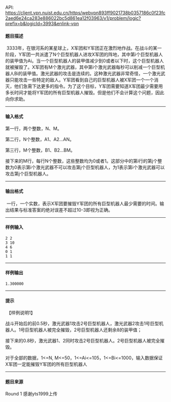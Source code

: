 API: https://client.vpn.nuist.edu.cn/https/webvpn893ff9021738b0357186c0f23fc2aed6e24ca283e886022bc5d861ea12f03963/v1/problem/logic?prefix=b&logicId=3993&enlink-vpn

#### 题目描述

 3333年，在银河系的某星球上，X军团和Y军团正在激烈地作战。在战斗的某一阶段，Y军团一共派遣了N个巨型机器人进攻X军团的阵地，其中第i个巨型机器人的装甲值为Ai。当一个巨型机器人的装甲值减少到0或者以下时，这个巨型机器人就被摧毁了。X军团有M个激光武器，其中第i个激光武器每秒可以削减一个巨型机器人Bi的装甲值。激光武器的攻击是连续的。这种激光武器非常奇怪，一个激光武器只能攻击一些特定的敌人。Y军团看到自己的巨型机器人被X军团一个一个消灭，他们急需下达更多的指令。为了这个目标，Y军团需要知道X军团最少需要用多长时间才能将Y军团的所有巨型机器人摧毁。但是他们不会计算这个问题，因此向你求助。

---

#### 输入格式

第一行，两个整数，N、M。

第二行，N个整数，A1、A2…AN。

第三行，M个整数，B1、B2…BM。

接下来的M行，每行N个整数，这些整数均为0或者1。这部分中的第i行的第j个整数为0表示第i个激光武器不可以攻击第j个巨型机器人，为1表示第i个激光武器可以攻击第j个巨型机器人。

---

#### 输出格式

 一行，一个实数，表示X军团要摧毁Y军团的所有巨型机器人最少需要的时间。输出结果与标准答案的绝对误差不超过10-3即视为正确。

---

#### 样例输入
```
2 2
3 10
4 6
0 1
1 1
```

---

#### 样例输出
```
1.300000
```

---

#### 提示

 【样例说明1】

战斗开始后的前0.5秒，激光武器1攻击2号巨型机器人，激光武器2攻击1号巨型机器人。1号巨型机器人被完全摧毁，2号巨型机器人还剩余8的装甲值；

接下来的0.8秒，激光武器1、2同时攻击2号巨型机器人。2号巨型机器人被完全摧毁。

对于全部的数据，1<=N, M<=50，1<=Ai<=105，1<=Bi<=1000，输入数据保证X军团一定能摧毁Y军团的所有巨型机器人

---

#### 题目来源

Round 1 感谢yts1999上传